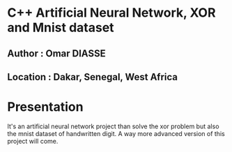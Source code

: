 # C++ Artificial Neural Network, XOR and Mnist dataset
## Author : Omar DIASSE
## Location : Dakar, Senegal, West Africa

# Presentation
It's an artificial neural network project than solve the xor problem but also the mnist dataset of handwritten digit.
A way more advanced version of this project will come.
